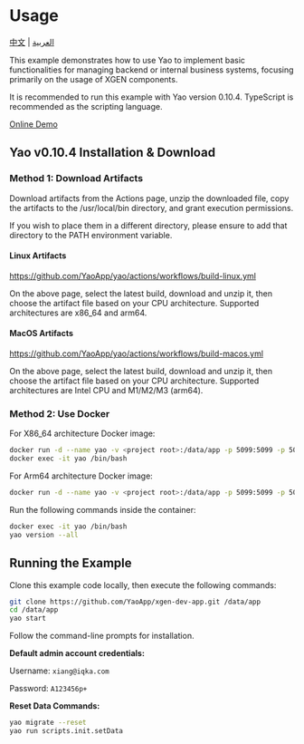 # Usage

[中文](README.zh-CN.md) | [العربية](README.ar-AE.md)

This example demonstrates how to use Yao to implement basic functionalities for managing backend or internal business systems, focusing primarily on the usage of XGEN components.

It is recommended to run this example with Yao version 0.10.4. TypeScript is recommended as the scripting language.

[Online Demo](https://xgen-dev.iqka.com/)

## Yao v0.10.4 Installation & Download

### Method 1: Download Artifacts

Download artifacts from the Actions page, unzip the downloaded file, copy the artifacts to the /usr/local/bin directory, and grant execution permissions.

If you wish to place them in a different directory, please ensure to add that directory to the PATH environment variable.

#### Linux Artifacts

https://github.com/YaoApp/yao/actions/workflows/build-linux.yml

On the above page, select the latest build, download and unzip it, then choose the artifact file based on your CPU architecture. Supported architectures are x86_64 and arm64.

#### MacOS Artifacts

https://github.com/YaoApp/yao/actions/workflows/build-macos.yml

On the above page, select the latest build, download and unzip it, then choose the artifact file based on your CPU architecture. Supported architectures are Intel CPU and M1/M2/M3 (arm64).

### Method 2: Use Docker

For X86_64 architecture Docker image:

```bash
docker run -d --name yao -v <project root>:/data/app -p 5099:5099 -p 5077:5077 yaoapp/yao:0.10.4-unstable-amd64-dev
docker exec -it yao /bin/bash
```

For Arm64 architecture Docker image:

```bash
docker run -d --name yao -v <project root>:/data/app -p 5099:5099 -p 5077:5077 yaoapp/yao:0.10.4-unstable-arm64-dev
```

Run the following commands inside the container:

```bash
docker exec -it yao /bin/bash
yao version --all
```

## Running the Example

Clone this example code locally, then execute the following commands:

```bash
git clone https://github.com/YaoApp/xgen-dev-app.git /data/app
cd /data/app
yao start
```

Follow the command-line prompts for installation.

**Default admin account credentials:**

Username: `xiang@iqka.com`

Password: `A123456p+`

**Reset Data Commands:**

```bash
yao migrate --reset
yao run scripts.init.setData
```
